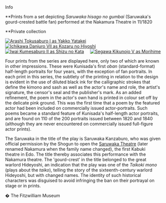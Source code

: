 Info

**Prints from a set depicting _Saruwaka hisago no gumbai_ (Saruwaka's gourd-crested battle fan) performed at the Nakamura Theatre in 11/1820  

**Private collection

[![Arashi Tokusaburo I as Yakko Yatakei](text571.jpg)](KUN/kun572.htm)     [![Ichikawa Danjuro VII as Kozaru no Hiyoshi](Kunisada_Loan_319_small.jpg)](KUN/kun319.htm)     [![Iwai Kumesaburo II as Shizu no Kata](Kunisada_Loan_173_small.jpg)](KUN/kun173.htm)     [![Segawa Kikunojo V as Morihime](Kunisada_Loan_293_small.jpg)](KUN/kun293.htm)

Four prints from the series are displayed here, only two of which are known in other impressions. These were Kunisada's first _oban_ (standard-format) half-length portraits for four years, with the exception of fan portraits. In each print in this series, the subtlety of the printing in relation to the design is evident in the use of diluted black ink for the calligraphic strokes that define the kimono and sash as well as the actor's name and role, the artist's signature, the censor's seal and the publisher's mark. As an added refinement, the poem in the actor's own hand is printed in colour set off by the delicate pink ground. This was the first time that a poem by the featured actor had been included on commercially issued actor-portraits. Such poems became a standard feature of Kunisada's half-length actor portraits, and are found on 110 of the 200 portraits issued between 1820 and 1840 (although they are never encountered on commercially issued full-figure actor prints).  

The Saruwaka in the title of the play is Saruwaka Kanzaburo, who was given official permission by the Shogun to open the [Saruwaka Theatre](textA.htm) (later renamed Nakamura when the family name changed), the first Kabuki theatre in Edo. The title thereby associates this performance with the Nakamura theatre. The 'gourd-crest' in the title belonged to the great warlord Hideyoshi, an indication that the play was one of the _Taikoki mono_ (plays about the _taiko_), telling the story of the sixteenth-century warlord Hideyoshi, but with changed names. The identity of such historical characters was disguised to avoid infringing the ban on their portrayal on stage or in prints.



� The Fitzwilliam Museum
